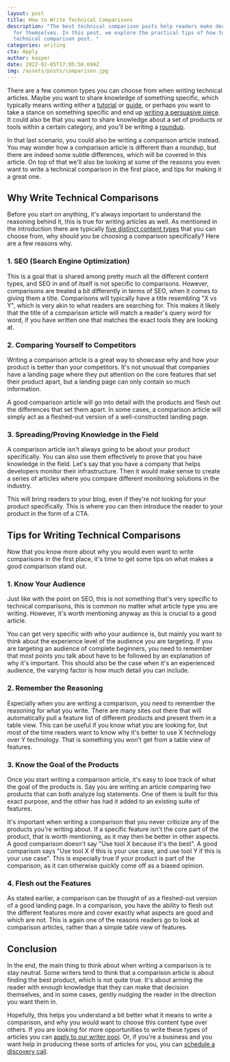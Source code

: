 ```yaml
---
layout: post
title: How to Write Technical Comparisons
description: "The best technical comparison posts help readers make decisions
  for themselves. In this post, we explore the practical tips of how to write a
  technical comparison post. "
categories: writing
cta: Apply
author: kasper
date: 2022-02-05T17:05:56.694Z
img: /assets/posts/comparison.jpg
---
```

There are a few common types you can choose from when writing technical articles. Maybe you want to share knowledge of something specific, which typically means writing either a [tutorial](https://draft.dev/learn/technical-tutorials) or [guide](https://draft.dev/learn/how-to-write-technical-guides), or perhaps you want to take a stance on something specific and end up [writing a persuasive piece](https://draft.dev/learn/how-to-write-persuasive-technical-content). It could also be that you want to share knowledge about a set of products or tools within a certain category, and you'll be writing a [roundup](https://draft.dev/learn/writing-technical-roundups).

In that last scenario, you could also be writing a comparison article instead. You may wonder how a comparison article is different than a roundup, but there are indeed some subtle differences, which will be covered in this article. On top of that we'll also be looking at some of the reasons you even want to write a technical comparison in the first place, and tips for making it a great one.

<!-- signup -->

## Why Write Technical Comparisons

Before you start on anything, it's always important to understand the reasoning behind it, this is true for writing articles as well. As mentioned in the introduction there are typically [five distinct content types](https://draft.dev/learn/content-types-and-deliverables-what-are-they) that you can choose from, why should you be choosing a comparison specifically? Here are a few reasons why.

### 1. SEO (Search Engine Optimization)

This is a goal that is shared among pretty much all the different content types, and SEO in and of itself is not specific to comparisons. However, comparisons are treated a bit differently in terms of SEO, when it comes to giving them a title. Comparisons will typically have a title resembling "X vs Y", which is very akin to what readers are searching for. This makes it likely that the title of a comparison article will match a reader's query word for word, if you have written one that matches the exact tools they are looking at.

### 2. Comparing Yourself to Competitors

Writing a comparison article is a great way to showcase why and how your product is better than your competitors. It's not unusual that companies have a landing page where they put attention on the core features that set their product apart, but a landing page can only contain so much information.

A good comparison article will go into detail with the products and flesh out the differences that set them apart. In some cases, a comparison article will simply act as a fleshed-out version of a well-constructed landing page.

### 3. Spreading/Proving Knowledge in the Field

A comparison article isn't always going to be about your product specifically. You can also use them effectively to prove that you have knowledge in the field. Let's say that you have a company that helps developers monitor their infrastructure. Then it would make sense to create a series of articles where you compare different monitoring solutions in the industry.

This will bring readers to your blog, even if they're not looking for your product specifically. This is where you can then introduce the reader to your product in the form of a CTA.

## Tips for Writing Technical Comparisons

Now that you know more about why you would even want to write comparisons in the first place, it's time to get some tips on what makes a good comparison stand out.

### 1. Know Your Audience

Just like with the point on SEO, this is not something that's very specific to technical comparisons, this is common no matter what article type you are writing. However, it's worth mentioning anyway as this is crucial to a good article.

You can get very specific with who your audience is, but mainly you want to think about the experience level of the audience you are targeting. If you are targeting an audience of complete beginners, you need to remember that most points you talk about have to be followed by an explanation of why it's important. This should also be the case when it's an experienced audience, the varying factor is how much detail you can include.

### 2. Remember the Reasoning

Especially when you are writing a comparison, you need to remember the reasoning for what you write. There are many sites out there that will automatically pull a feature list of different products and present them in a table view. This can be useful if you know what you are looking for, but most of the time readers want to know why it's better to use X technology over Y technology. That is something you won't get from a table view of features.

### 3. Know the Goal of the Products

Once you start writing a comparison article, it's easy to lose track of what the goal of the products is. Say you are writing an article comparing two products that can both analyze log statements. One of them is built for this exact purpose, and the other has had it added to an existing suite of features.

It's important when writing a comparison that you never criticize any of the products you're writing about. If a specific feature isn't the core part of the product, that is worth mentioning, as it may then be better in other aspects. A good comparison doesn't say "Use tool X because it's the best". A good comparison says "Use tool X if this is your use case, and use tool Y if this is your use case". This is especially true if your product is part of the comparison, as it can otherwise quickly come off as a biased opinion.

### 4. Flesh out the Features

As stated earlier, a comparison can be thought of as a fleshed-out version of a good landing page. In a comparison, you have the ability to flesh out the different features more and cover exactly what aspects are good and which are not. This is again one of the reasons readers go to look at comparison articles, rather than a simple table view of features.

## Conclusion

In the end, the main thing to think about when writing a comparison is to stay neutral. Some writers tend to think that a comparison article is about finding the best product, which is not quite true. It's about arming the reader with enough knowledge that they can make that decision themselves, and in some cases, gently nudging the reader in the direction you want them in.

Hopefully, this helps you understand a bit better what it means to write a comparison, and why you would want to choose this content type over others. If you are looking for more opportunities to write these types of articles you can [apply to our writer pool](https://draft.dev/write). Or, if you're a business and you want help in producing these sorts of articles for you, you can [schedule a discovery call](https://draft.dev/call).